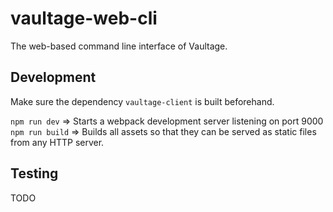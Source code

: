 vaultage-web-cli
================

The web-based command line interface of Vaultage.

## Development

Make sure the dependency `vaultage-client` is built beforehand.

`npm run dev` => Starts a webpack development server listening on port 9000
`npm run build` => Builds all assets so that they can be served as static files from any HTTP server.

## Testing

TODO
